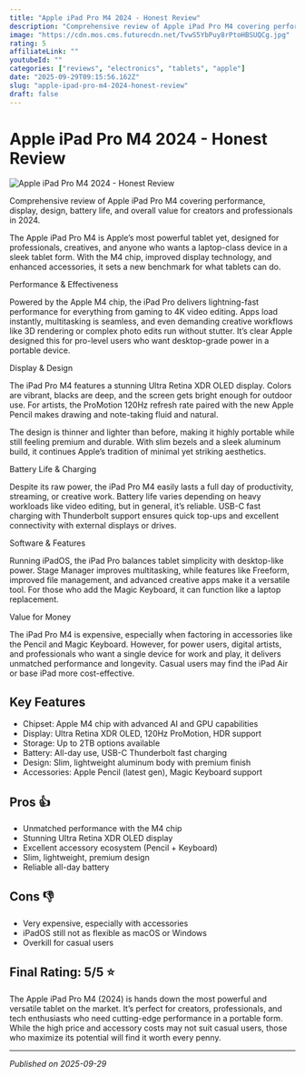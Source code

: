 ```yaml
---
title: "Apple iPad Pro M4 2024 - Honest Review"
description: "Comprehensive review of Apple iPad Pro M4 covering performance, display, design, battery life, and overall value for creators and professionals in 2024."
image: "https://cdn.mos.cms.futurecdn.net/TvwS5YbPuy8rPtoHBSUQCg.jpg"
rating: 5
affiliateLink: ""
youtubeId: ""
categories: ["reviews", "electronics", "tablets", "apple"]
date: "2025-09-29T09:15:56.162Z"
slug: "apple-ipad-pro-m4-2024-honest-review"
draft: false
---
```


# Apple iPad Pro M4 2024 - Honest Review

![Apple iPad Pro M4 2024 - Honest Review](https://cdn.mos.cms.futurecdn.net/TvwS5YbPuy8rPtoHBSUQCg.jpg)

Comprehensive review of Apple iPad Pro M4 covering performance, display, design, battery life, and overall value for creators and professionals in 2024.

The Apple iPad Pro M4 is Apple’s most powerful tablet yet, designed for professionals, creatives, and anyone who wants a laptop-class device in a sleek tablet form. With the M4 chip, improved display technology, and enhanced accessories, it sets a new benchmark for what tablets can do.

Performance & Effectiveness

Powered by the Apple M4 chip, the iPad Pro delivers lightning-fast performance for everything from gaming to 4K video editing. Apps load instantly, multitasking is seamless, and even demanding creative workflows like 3D rendering or complex photo edits run without stutter. It’s clear Apple designed this for pro-level users who want desktop-grade power in a portable device.

Display & Design

The iPad Pro M4 features a stunning Ultra Retina XDR OLED display. Colors are vibrant, blacks are deep, and the screen gets bright enough for outdoor use. For artists, the ProMotion 120Hz refresh rate paired with the new Apple Pencil makes drawing and note-taking fluid and natural.

The design is thinner and lighter than before, making it highly portable while still feeling premium and durable. With slim bezels and a sleek aluminum build, it continues Apple’s tradition of minimal yet striking aesthetics.

Battery Life & Charging

Despite its raw power, the iPad Pro M4 easily lasts a full day of productivity, streaming, or creative work. Battery life varies depending on heavy workloads like video editing, but in general, it’s reliable. USB-C fast charging with Thunderbolt support ensures quick top-ups and excellent connectivity with external displays or drives.

Software & Features

Running iPadOS, the iPad Pro balances tablet simplicity with desktop-like power. Stage Manager improves multitasking, while features like Freeform, improved file management, and advanced creative apps make it a versatile tool. For those who add the Magic Keyboard, it can function like a laptop replacement.

Value for Money

The iPad Pro M4 is expensive, especially when factoring in accessories like the Pencil and Magic Keyboard. However, for power users, digital artists, and professionals who want a single device for work and play, it delivers unmatched performance and longevity. Casual users may find the iPad Air or base iPad more cost-effective.


## Key Features

- Chipset: Apple M4 chip with advanced AI and GPU capabilities
- Display: Ultra Retina XDR OLED, 120Hz ProMotion, HDR support
- Storage: Up to 2TB options available
- Battery: All-day use, USB-C Thunderbolt fast charging
- Design: Slim, lightweight aluminum body with premium finish
- Accessories: Apple Pencil (latest gen), Magic Keyboard support



## Pros 👍

- Unmatched performance with the M4 chip
- Stunning Ultra Retina XDR OLED display
- Excellent accessory ecosystem (Pencil + Keyboard)
- Slim, lightweight, premium design
- Reliable all-day battery



## Cons 👎

- Very expensive, especially with accessories
- iPadOS still not as flexible as macOS or Windows
- Overkill for casual users


## Final Rating: 5/5 ⭐

The Apple iPad Pro M4 (2024) is hands down the most powerful and versatile tablet on the market. It’s perfect for creators, professionals, and tech enthusiasts who need cutting-edge performance in a portable form. While the high price and accessory costs may not suit casual users, those who maximize its potential will find it worth every penny.



---

*Published on 2025-09-29*
